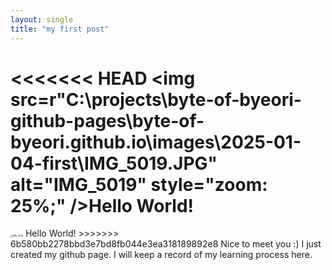 ```yaml
---
layout: single
title: "my first post"
---
```


<<<<<<< HEAD
<img src=r"C:\projects\byte-of-byeori-github-pages\byte-of-byeori.github.io\images\2025-01-04-first\IMG_5019.JPG" alt="IMG_5019" style="zoom: 25%;" />Hello World!
=======
<img src="C:\projects\byte-of-byeori-github-pages\byte-of-byeori.github.io\images\2025-01-04-first\IMG_5019.JPG" alt="IMG_5019" style="zoom: 25%;" />
Hello World!
>>>>>>> 6b580bb2278bbd3e7bd8fb044e3ea318189892e8
Nice to meet you :)
I just created my github page.
I will keep a record of my learning process here.
